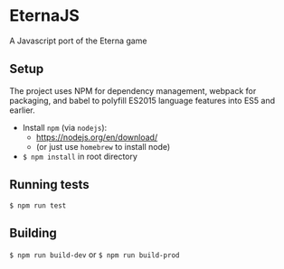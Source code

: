 # EternaJS

A Javascript port of the Eterna game

## Setup

The project uses NPM for dependency management, webpack for packaging, and babel to polyfill ES2015 language features into ES5 and earlier.

* Install `npm` (via `nodejs`): 
    - https://nodejs.org/en/download/ 
    - (or just use `homebrew` to install node)
* `$ npm install` in root directory

## Running tests

`$ npm run test`

## Building

`$ npm run build-dev` or
`$ npm run build-prod`

